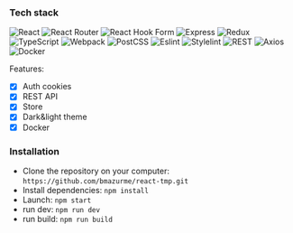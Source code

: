 ### Tech stack
![React](https://img.shields.io/badge/-React-black?style=flat-square&logo=react)
![React Router](https://img.shields.io/badge/React_Router-black?style=flat-square&logo=react-router&logoColor=white)
![React Hook Form](https://img.shields.io/badge/React%20Hook%20Form-black?style=flat-square&logo=reacthookform&logoColor=white)
![Express](https://img.shields.io/badge/-Express-black?style=flat-square&logo=express)
![Redux](https://img.shields.io/badge/-Redux-black?style=flat-square&logo=redux)
![TypeScript](https://img.shields.io/badge/-TypeScript-black?style=flat-square&logo=typescript)
![Webpack](https://img.shields.io/badge/-Webpack-black?style=flat-square&logo=webpack)
![PostCSS](https://img.shields.io/badge/-PostCSS-black?style=flat-square&logo=postcss)
![Eslint](https://img.shields.io/badge/-Eslint-black?style=flat-square&logo=eslint)
![Stylelint](https://img.shields.io/badge/-Stylelint-black?style=flat-square&logo=stylelint)
![REST](https://img.shields.io/badge/-REST-black?style=flat-square&logo=rest)
![Axios](https://img.shields.io/badge/-Axios-black?style=flat-square&logo=axios)
![Docker](https://img.shields.io/badge/-Docker-black?style=flat-square&logo=docker)

Features:
- [X] Auth cookies
- [X] REST API
- [X] Store
- [X] Dark&light theme
- [X] Docker

### Installation
- Clone the repository on your computer: `https://github.com/bmazurme/react-tmp.git`
- Install dependencies: `npm install`
- Launch: `npm start`
- run dev: `npm run dev`
- run build: `npm run build`
